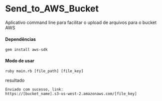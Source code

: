 # Send_to_AWS_Bucket
Aplicativo command line para facilitar o upload de arquivos para o bucket AWS

#### Dependências

```shell 
gem install aws-sdk
```

#### Modo de usar

```shell 
ruby main.rb [file_path] [file_key]
```
resultado
```shell 
Enviado com sucesso, link: 
https://[bucket_name].s3-us-west-2.amazonaws.com/[file_key]

```